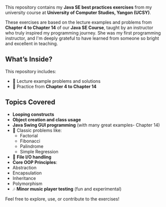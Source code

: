 
This repository contains my **Java SE best practices exercises** from my university course at **University of Computer Studies, Yangon (UCSY)**.

These exercises are based on the lecture examples and problems from **Chapter 4 to Chapter 14** of our **Java SE Course**, taught by an instructor who truly inspired my programming journey. She was my first programming instructor, and I'm deeply grateful to have learned from someone so bright and excellent in teaching.

##  What’s Inside?

This repository includes:
- 🎯 Lecture example problems and solutions
- 🎯 Practice from **Chapter 4 to Chapter 14**

##  Topics Covered

-  **Looping constructs**
-  **Object creation and class usage**
-  **Java Swing GUI programming** (with many great examples- Chapter 14)
- 🧮 Classic problems like:
  - Factorial
  - Fibonacci
  - Palindrome
  - Simple Regression
- 📂 **File I/O handling**
-  **Core OOP Principles**:
  - Abstraction
  - Encapsulation
  - Inheritance
  - Polymorphism
- 🎶 **Minor music player testing** (fun and experimental)

Feel free to explore, use, or contribute to the exercises!

